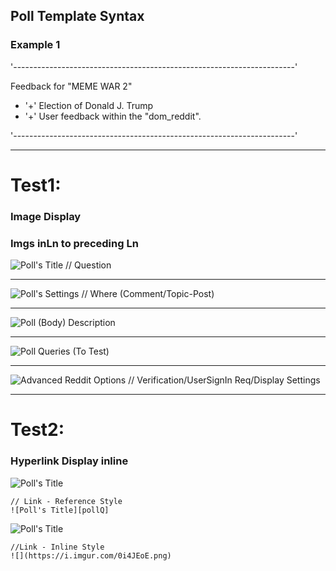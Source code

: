 Poll Template Syntax
----

[//]: http://redditpoll.com/



### Example 1

'----------------------------------------------------------------------'

Feedback for "MEME WAR 2"

- '+' Election of Donald J. Trump
- '+' User feedback within the "dom_reddit".

'----------------------------------------------------------------------'

[pollQ]: https://i.imgur.com/0i4JEoE.png  "Polls Title (ie Question)"
[pollTargetSetting]: https://i.imgur.com/OpGsSNg.png "Polls Settings"
[pollDesc]: https://i.imgur.com/irJT1EL.png "Body Text"
[pollSubQuery]: https://i.imgur.com/lUdNqvR.png "Polls Sub-Queries"
[moreOptions]: https://i.imgur.com/9G682hh.png "Advanced Options"
----

# Test1:
### Image Display 
### Imgs inLn to preceding Ln 

![Poll's Title // Question][pollQ]

----

![Poll's Settings // Where (Comment/Topic-Post)][pollTargetSetting]

----

![Poll (Body) Description][pollDesc]

----

![Poll Queries (To Test)][pollSubQuery]

----

![Advanced Reddit Options // Verification/UserSignIn Req/Display Settings][moreOptions]

----



# Test2:

### Hyperlink Display inline    

![Poll's Title][pollQ]
  
    // Link - Reference Style 
    ![Poll's Title][pollQ]

![Poll's Title][pollQ]    
    
    //Link - Inline Style
    ![](https://i.imgur.com/0i4JEoE.png)


<!--- Dev - called hyperlink archive
  https://i.imgur.com/0i4JEoE.png

  https://i.imgur.com/OpGsSNg.png

  https://i.imgur.com/irJT1EL.png

  https://i.imgur.com/lUdNqvR.png

  https://i.imgur.com/9G682hh.png
-->